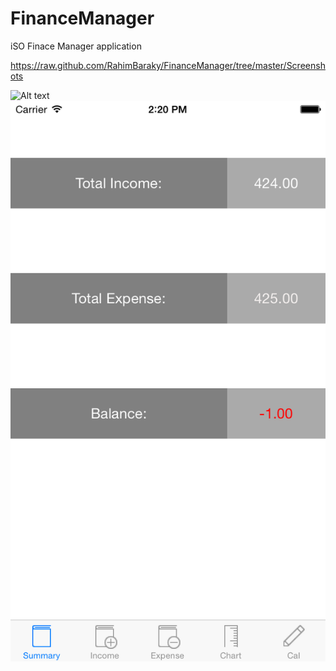 # FinanceManager
iSO Finace Manager application

https://raw.github.com/RahimBaraky/FinanceManager/tree/master/Screenshots

![Alt text](https://raw.github.com/RahimBaraky/FinanceManager/tree/master/Screenshots/14.png)
![alt text](Screenshots/14.png "Description goes here")
